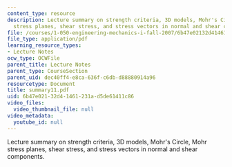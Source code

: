 ```yaml
---
content_type: resource
description: Lecture summary on strength criteria, 3D models, Mohr's Circle, Mohr
  stress planes, shear stress, and stress vectors in normal and shear components.
file: /courses/1-050-engineering-mechanics-i-fall-2007/6b47e02132d41461231ad5de61411c86_summary11.pdf
file_type: application/pdf
learning_resource_types:
- Lecture Notes
ocw_type: OCWFile
parent_title: Lecture Notes
parent_type: CourseSection
parent_uid: dec40ff4-e8ca-636f-c6db-d88880914a96
resourcetype: Document
title: summary11.pdf
uid: 6b47e021-32d4-1461-231a-d5de61411c86
video_files:
  video_thumbnail_file: null
video_metadata:
  youtube_id: null
---
```

Lecture summary on strength criteria, 3D models, Mohr's Circle, Mohr stress planes, shear stress, and stress vectors in normal and shear components.


